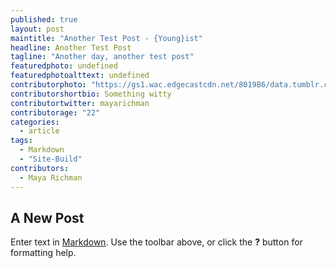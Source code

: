 ```yaml
---
published: true
layout: post
maintitle: "Another Test Post - {Young}ist"
headline: Another Test Post
tagline: "Another day, another test post"
featuredphoto: undefined
featuredphotoalttext: undefined
contributorphoto: "https://gs1.wac.edgecastcdn.net/8019B6/data.tumblr.com/30a5a903022d519cfbfad525904da6dd/tumblr_inline_mocar7RARS1rkj9dw.jpg"
contributorshortbio: Something witty
contributortwitter: mayarichman
contributorage: "22"
categories: 
  - article
tags: 
  - Markdown
  - "Site-Build"
contributors: 
  - Maya Richman
---
```


## A New Post

Enter text in [Markdown](http://daringfireball.net/projects/markdown/). Use the toolbar above, or click the **?** button for formatting help.